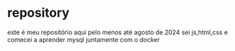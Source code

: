 # repository
 
 este é meu repositório
 aqui pelo menos até agosto de 2024
 sei js,html,css e comecei a aprender mysql juntamente com o docker

 
